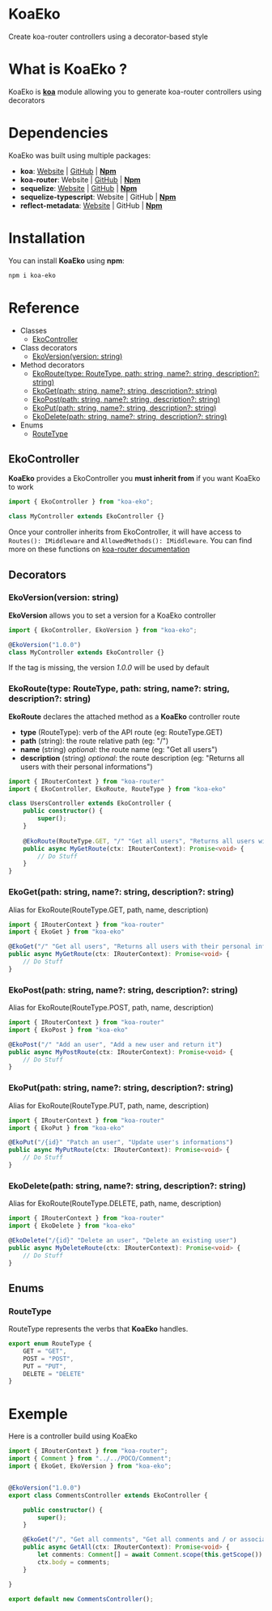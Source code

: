 # KoaEko
Create koa-router controllers using a decorator-based style

# What is KoaEko ?
KoaEko is [**koa**](https://koajs.com/) module allowing you to generate koa-router controllers using decorators

# Dependencies
KoaEko was built using multiple packages:
* **koa**: [Website](https://koajs.com/) | [GitHub](https://github.com/koajs/koa) | [**Npm**](https://www.npmjs.com/package/koa)
* **koa-router**: Website | [GitHub](https://github.com/alexmingoia/koa-router) | [**Npm**](https://www.npmjs.com/package/koa-router)
* **sequelize**: [Website](http://docs.sequelizejs.com/) | [GitHub](https://github.com/sequelize/sequelize) | [**Npm**](https://www.npmjs.com/package/sequelize)
* **sequelize-typescript**: Website | GitHub | [**Npm**](https://www.npmjs.com/package/sequelize-typescript)
* **reflect-metadata**: [Website](https://rbuckton.github.io/reflect-metadata/) | GitHub | [**Npm**](https://www.npmjs.com/package/reflect-metadata)

# Installation
You can install **KoaEko** using **npm**:
```bash
npm i koa-eko
```

# Reference

* Classes
    * [EkoController](#ekocontroller)
* Class decorators
    * [EkoVersion(version: string)](#ekoversionversion-string)
* Method decorators
    * [EkoRoute(type: RouteType, path: string, name?: string, description?: string)](#ekoroutetype-routetype-path-string-name-string-description-string)
    * [EkoGet(path: string, name?: string, description?: string)](#ekogetpath-string-name-string-description-string)
    * [EkoPost(path: string, name?: string, description?: string)](#ekopostpath-string-name-string-description-string)
    * [EkoPut(path: string, name?: string, description?: string)](#ekoputpath-string-name-string-description-string)
    * [EkoDelete(path: string, name?: string, description?: string)](#ekodeletepath-string-name-string-description-string)
* Enums
    * [RouteType](#routetype)

## EkoController
**KoaEko** provides a EkoController you **must inherit from** if you want KoaEko to work
```typescript
import { EkoController } from "koa-eko";

class MyController extends EkoController {}
```
Once your controller inherits from EkoController, it will have access to `Routes(): IMiddleware` and `AllowedMethods(): IMiddleware`.
You can find more on these functions on [koa-router documentation](https://github.com/alexmingoia/koa-router#api-reference)


## Decorators
### EkoVersion(version: string)
**EkoVersion** allows you to set a version for a KoaEko controller
```typescript
import { EkoController, EkoVersion } from "koa-eko";

@EkoVersion("1.0.0")
class MyController extends EkoController {}
```
If the tag is missing, the version *1.0.0* will be used by default

### EkoRoute(type: RouteType, path: string, name?: string, description?: string)
**EkoRoute** declares the attached method as a **KoaEko** controller route
* **type** (RouteType): verb of the API route (eg: RouteType.GET)
* **path** (string): the route relative path (eg: "/")
* **name** (string) *optional*: the route name (eg: "Get all users")
* **description** (string) *optional*: the route description (eg: "Returns all users with their personal informations")
```typescript
import { IRouterContext } from "koa-router"
import { EkoController, EkoRoute, RouteType } from "koa-eko"

class UsersController extends EkoController {
    public constructor() {
        super();
    }
    
    @EkoRoute(RouteType.GET, "/" "Get all users", "Returns all users with their personal informations")
    public async MyGetRoute(ctx: IRouterContext): Promise<void> {
        // Do Stuff
    }
}
```

### EkoGet(path: string, name?: string, description?: string)
Alias for EkoRoute(RouteType.GET, path, name, description)
```typescript
import { IRouterContext } from "koa-router"
import { EkoGet } from "koa-eko"

@EkoGet("/" "Get all users", "Returns all users with their personal informations")
public async MyGetRoute(ctx: IRouterContext): Promise<void> {
    // Do Stuff
}
```

### EkoPost(path: string, name?: string, description?: string)
Alias for EkoRoute(RouteType.POST, path, name, description)
```typescript
import { IRouterContext } from "koa-router"
import { EkoPost } from "koa-eko"

@EkoPost("/" "Add an user", "Add a new user and return it")
public async MyPostRoute(ctx: IRouterContext): Promise<void> {
    // Do Stuff
}
```

### EkoPut(path: string, name?: string, description?: string)
Alias for EkoRoute(RouteType.PUT, path, name, description)
```typescript
import { IRouterContext } from "koa-router"
import { EkoPut } from "koa-eko"

@EkoPut("/{id}" "Patch an user", "Update user's informations")
public async MyPutRoute(ctx: IRouterContext): Promise<void> {
    // Do Stuff
}
```

### EkoDelete(path: string, name?: string, description?: string)
Alias for EkoRoute(RouteType.DELETE, path, name, description)
```typescript
import { IRouterContext } from "koa-router"
import { EkoDelete } from "koa-eko"

@EkoDelete("/{id}" "Delete an user", "Delete an existing user")
public async MyDeleteRoute(ctx: IRouterContext): Promise<void> {
    // Do Stuff
}
```

## Enums
### RouteType
RouteType represents the verbs that **KoaEko** handles.
```typescript
export enum RouteType {
    GET = "GET",
    POST = "POST",
    PUT = "PUT",
    DELETE = "DELETE"
}
```

# Exemple
Here is a controller build using KoaEko
```typescript
import { IRouterContext } from "koa-router";
import { Comment } from "../../POCO/Comment";
import { EkoGet, EkoVersion } from "koa-eko";


@EkoVersion("1.0.0")
export class CommentsController extends EkoController {

    public constructor() {
        super();
    }

    @EkoGet("/", "Get all comments", "Get all comments and / or associated users")
    public async GetAll(ctx: IRouterContext): Promise<void> {
        let comments: Comment[] = await Comment.scope(this.getScope()).all();
        ctx.body = comments;
    }

}

export default new CommentsController();
```
